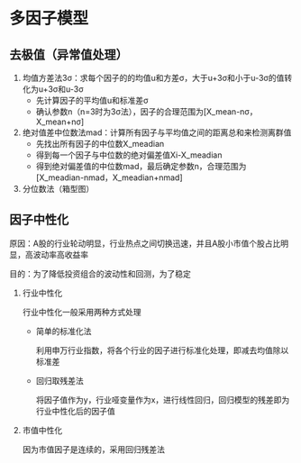 # 多因子模型





## 去极值（异常值处理）



1. 均值方差法3σ：求每个因子的的均值u和方差σ，大于u+3σ和小于u-3σ的值转化为u+3σ和u-3σ
   - 先计算因子的平均值u和标准差σ
   - 确认参数n（n=3时为3σ法），因子的合理范围为[X_mean-nσ，X_mean+nσ]
2. 绝对值差中位数法mad：计算所有因子与平均值之间的距离总和来检测离群值
   - 先找出所有因子的中位数X_meadian
   - 得到每一个因子与中位数的绝对偏差值Xi-X_meadian
   - 得到绝对偏差值的中位数mad，最后确定参数n，合理范围为[X_meadian-nmad，X_meadian+nmad]
3. 分位数法（箱型图）





## 因子中性化

原因：A股的行业轮动明显，行业热点之间切换迅速，并且A股小市值个股占比明显，高波动率高收益率

目的：为了降低投资组合的波动性和回测，为了稳定

1. 行业中性化

   行业中性化一般采用两种方式处理

   - 简单的标准化法

     利用申万行业指数，将各个行业的因子进行标准化处理，即减去均值除以标准差

   - 回归取残差法

     将因子值作为y，行业哑变量作为x，进行线性回归，回归模型的残差即为行业中性化后的因子值

2. 市值中性化

   因为市值因子是连续的，采用回归残差法